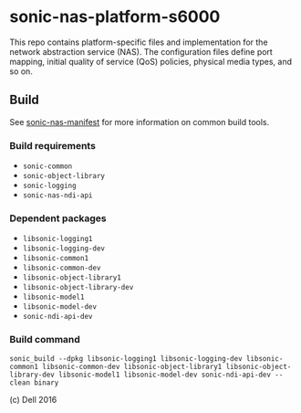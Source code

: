 sonic-nas-platform-s6000
==================

This repo contains platform-specific files and implementation for the network abstraction service (NAS). The configuration files define port mapping, initial quality of service (QoS) policies, physical media types, and so on.

Build
---------
See [sonic-nas-manifest](https://github.com/Azure/sonic-nas-manifest) for more information on common build tools.

### Build requirements
* `sonic-common`
* `sonic-object-library`
* `sonic-logging`
* `sonic-nas-ndi-api`

### Dependent packages
* `libsonic-logging1` 
* `libsonic-logging-dev`
* `libsonic-common1` 
* `libsonic-common-dev` 
* `libsonic-object-library1` 
* `libsonic-object-library-dev` 
* `libsonic-model1` 
* `libsonic-model-dev` 
* `sonic-ndi-api-dev`

### Build command 
    sonic_build --dpkg libsonic-logging1 libsonic-logging-dev libsonic-common1 libsonic-common-dev libsonic-object-library1 libsonic-object-library-dev libsonic-model1 libsonic-model-dev sonic-ndi-api-dev -- clean binary

(c) Dell 2016
